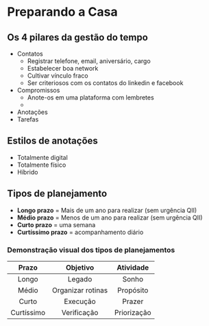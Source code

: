 # Preparando a Casa

## Os 4 pilares da gestão do tempo

- Contatos
	- Registrar telefone, email, aniversário, cargo
	- Estabelecer boa network
	- Cultivar vínculo fraco
	- Ser criteriosos com os contatos do linkedin e facebook
- Compromissos
	- Anote-os em uma plataforma com lembretes
	- 
- Anotações
- Tarefas

## Estilos de anotações

- Totalmente digital
- Totalmente físico
- Híbrido

## Tipos de planejamento

- **Longo prazo** = Mais de um ano para realizar (sem urgência QII)
- **Médio prazo** = Menos de um ano para realizar (sem urgência QII)
- **Curto prazo** = uma semana
- **Curtíssimo prazo** = acompanhamento diário

### Demonstração visual dos tipos de planejamentos

Prazo | Objetivo | Atividade
:-:|:-:|:-:
Longo | Legado | Sonho
Médio | Organizar rotinas |  Propósito
Curto | Execução | Prazer
Curtíssimo | Verificação | Priorização
<!--stackedit_data:
eyJoaXN0b3J5IjpbNDczOTIyNDk4LDQ5ODY5MTEwLDEwNjQ0Nz
M5MzcsLTY5MzAxNTczNCwtNTczMTY1NTIsNTA1NzUwNTQwXX0=

-->